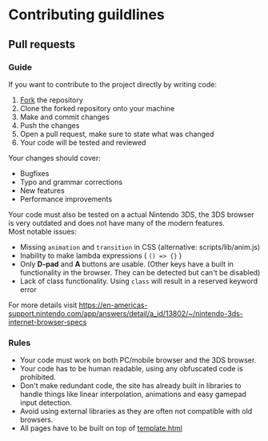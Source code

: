 # Contributing guildlines
## Pull requests
### Guide
If you want to contribute to the project directly by writing code:
1. [Fork](https://github.com/Wolfyxon/3ds-web-stuff/fork) the repository
2. Clone the forked repository onto your machine
3. Make and commit changes
4. Push the changes
5. Open a pull request, make sure to state what was changed
6. Your code will be tested and reviewed

Your changes should cover:
- Bugfixes
- Typo and grammar corrections
- New features
- Performance improvements

Your code must also be tested on a actual Nintendo 3DS, the 3DS browser is very outdated and does not have many of the modern features.  
Most notable issues:
- Missing `animation` and `transition` in CSS (alternative: scripts/lib/anim.js)
- Inability to make lambda expressions ( `() => {}` )
- Only **D-pad** and **A** buttons are usable. (Other keys have a built in functionality in the browser. They can be detected but can't be disabled)
- Lack of class functionality. Using `class` will result in a reserved keyword error

For more details visit https://en-americas-support.nintendo.com/app/answers/detail/a_id/13802/~/nintendo-3ds-internet-browser-specs

### Rules
- Your code must work on both PC/mobile browser and the 3DS browser.
- Your code has to be human readable, using any obfuscated code is prohibited.
- Don't make redundant code, the site has already built in libraries to handle things like linear interpolation, animations and easy gamepad input detection.
- Avoid using external libraries as they are often not compatible with old browsers.
- All pages have to be built on top of [template.html](https://github.com/Wolfyxon/3ds-web-stuff/blob/main/template.html)
